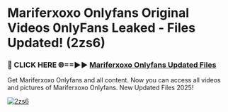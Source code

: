 # Mariferxoxo Onlyfans Original Videos 0nlyFans Leaked - Files Updated! (2zs6)

<h3>🔴 CLICK HERE 🌐==►► <a href="https://tinyurl.com/ehrbuxhb" rel="nofollow">Mariferxoxo Onlyfans Updated Files</a></h3>

Get Mariferxoxo Onlyfans and all content. Now you can access all videos and pictures of Mariferxoxo Onlyfans. New Updated Files 2025!

[![2zs6](https://i.imgur.com/lVYEuWS.gif)](https://tinyurl.com/ehrbuxhb)
